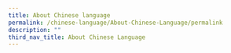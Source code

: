 ```yaml
---
title: About Chinese language
permalink: /chinese-language/About-Chinese-Language/permalink
description: ""
third_nav_title: About Chinese Language
---
```

